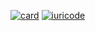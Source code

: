 [![card](https://github-readme-stats.vercel.app/api?username=BrunoKaue-02&theme=dark_icons=true)](https://github.com/anuraghazra/github-readme-stats)
[![iuricode](https://github-readme-stats.vercel.app/api/top-langs/?username=BrunoKaue-02&hide=html&layout=compact&theme=dark)](https://github.com/anuraghazra/github-readme-stats)
